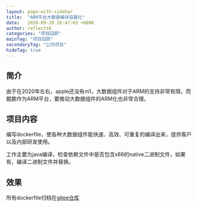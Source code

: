 ```yaml
---
layout: page-with-sidebar
title:  "ARM平台大数据编译容器化"
date:   2020-09-20 16:47:03 +0800
author: reflectt6
categories: "项目回顾"
mainTag: "项目回顾"
secondaryTag: "公司项目"
hideTag: true
---
```


## 简介

由于在2020年左右，apple还没有m1，大数据组件对于ARM的支持非常有限。而鲲鹏作为ARM平台，要推动大数据组件的ARM化也非常合理。

## 项目内容

编写dockerfile，使各种大数据组件能快速、高效、可重复的编译出来，提供客户以及内部研发使用。

工作主要为java编译，检查依赖文件中是否包含x86的native二进制文件，如果有，编译二进制文件并替换。

## 效果

所有dockerfile归档在[gitee仓库](https://gitee.com/reflectt6/dockerfiles)



